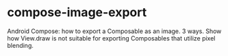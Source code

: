 # compose-image-export
Android Compose: how to export a Composable as an image. 3 ways.
Show how View.draw is not suitable for exporting Composables that utilize pixel blending.
